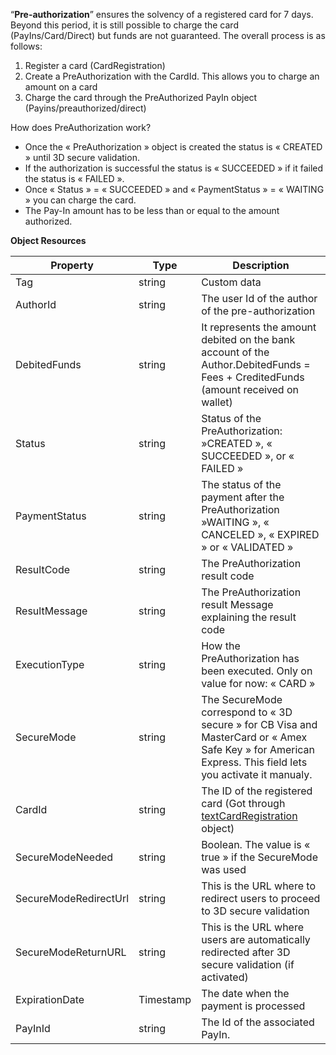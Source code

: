 “**Pre-authorization**” ensures the solvency of a registered card for 7 days. Beyond this period, it is still possible to charge the card (PayIns/Card/Direct) but funds are not guaranteed.
The overall process is as follows:
1. Register a card (CardRegistration)
2.  Create a PreAuthorization with the CardId. This allows you to charge an amount on a card
3.  Charge the card through the PreAuthorized PayIn object (Payins/preauthorized/direct)

How does PreAuthorization work?

* Once the « PreAuthorization » object is created the status is « CREATED » until 3D secure validation.
* If the authorization is successful the status is « SUCCEEDED » if it failed the status is « FAILED ».
* Once « Status » = « SUCCEEDED » and « PaymentStatus » = « WAITING » you can charge the card.
* The Pay-In amount has to be less than or equal to the amount authorized.


**Object Resources**

| Property | Type | Description |
| -------- | -------- | -------- |
| Tag     | string      | Custom data     |
| AuthorId     | string      | The user Id of the author of the pre-authorization     |
| DebitedFunds     | string      | It represents the amount debited on the bank account of the Author.DebitedFunds = Fees + CreditedFunds (amount received on wallet)     |
| Status     | string      | Status of the PreAuthorization: »CREATED », « SUCCEEDED », or « FAILED »     |
| PaymentStatus     | string      | The status of the payment after the PreAuthorization »WAITING », « CANCELED », « EXPIRED » or « VALIDATED »     |
| ResultCode     | string      | The PreAuthorization result code     |
| ResultMessage     | string      | The PreAuthorization result Message explaining the result code     |
| ExecutionType     | string      | How the PreAuthorization has been executed. Only on value for now: « CARD »     |
| SecureMode     | string      | The SecureMode correspond to « 3D secure » for CB Visa and MasterCard or « Amex Safe Key » for American Express. This field lets you activate it manualy.     |
| CardId     | string      | The ID of the registered card (Got through [textCardRegistration](https://docs.mangopay.com/api-references/card-registration/) object)     |
| SecureModeNeeded     | string      | Boolean. The value is « true » if the SecureMode was used     |
| SecureModeRedirectUrl     | string      | This is the URL where to redirect users to proceed to 3D secure validation     |
| SecureModeReturnURL     | string      | This is the URL where users are automatically redirected after 3D secure validation (if activated)     |
| ExpirationDate     | Timestamp      | The date when the payment is processed     |
| PayInId     | string      | The Id of the associated PayIn.     |
